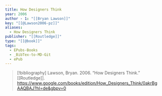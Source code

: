 ```yaml
---
title: How Designers Think
year: 2006
author - 1: "[[Bryan Lawson]]"
key: "[[@Lawson2006-pz]]"
aliases:
  - How Designers Think
publisher: "[[Routledge]]"
type: "[[@book]]"
tags:
  - EPubs-Books
  - _BibTex-to-MD-Git
  - ePub
---
```


> [!bibliography]
> Lawson, Bryan. 2006. “How Designers Think.” [[Routledge]]. https://www.google.com/books/edition/How_Designers_Think/0akrBgAAQBAJ?hl=de&gbpv=0